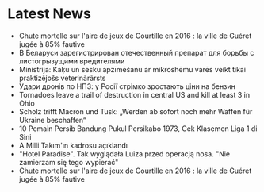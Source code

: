 # Latest News
-  Chute mortelle sur l'aire de jeux de Courtille en 2016 : la ville de Guéret jugée à 85% fautive
-  В Беларуси зарегистрирован отечественный препарат для борьбы с листогрызущими вредителями
-  Ministrija: Kaķu un sesku apzīmēšanu ar mikroshēmu varēs veikt tikai praktizējošs veterinārārsts
-  Удари дронів по НПЗ: у Росії стрімко зростають ціни на бензин
-  Tornadoes leave a trail of destruction in central US and kill at least 3 in Ohio
-  Scholz trifft Macron und Tusk: „Werden ab sofort noch mehr Waffen für Ukraine beschaffen“
-  10 Pemain Persib Bandung Pukul Persikabo 1973, Cek Klasemen Liga 1 di Sini
-  A Milli Takım'ın kadrosu açıklandı
-  "Hotel Paradise". Tak wyglądała Luiza przed operacją nosa. "Nie zamierzam się tego wypierać"
-  Chute mortelle sur l'aire de jeux de Courtille en 2016 : la ville de Guéret jugée à 85% fautive
